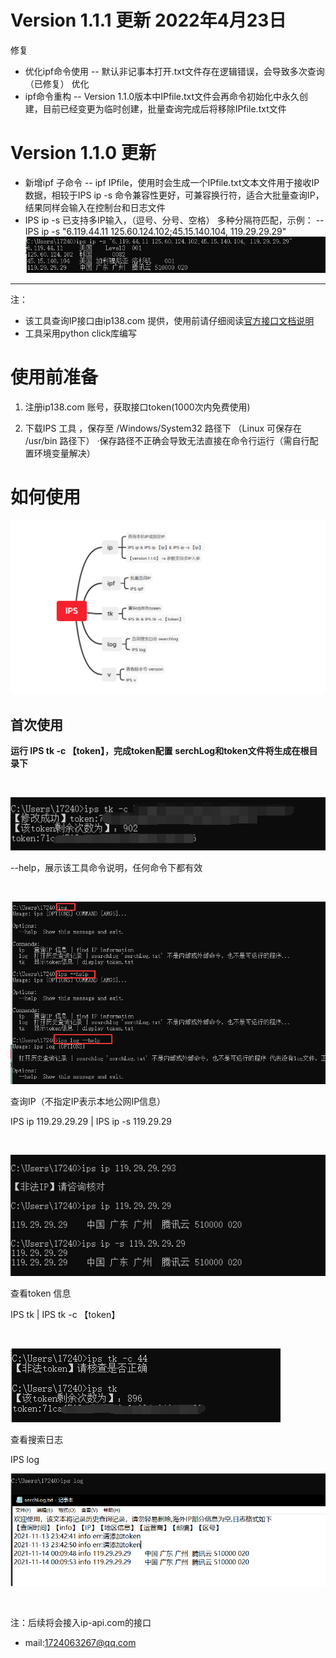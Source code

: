 # Version 1.1.1 更新 2022年4月23日
修复
- 优化ipf命令使用
-- 默认非记事本打开.txt文件存在逻辑错误，会导致多次查询（已修复）
优化
- ipf命令重构
-- Version 1.1.0版本中IPfile.txt文件会再命令初始化中永久创建，目前已经变更为临时创建，批量查询完成后将移除IPfile.txt文件


# Version 1.1.0 更新
- 新增ipf 子命令
-- ipf IPfile，使用时会生成一个IPfile.txt文本文件用于接收IP数据，相较于IPS ip -s 命令兼容性更好，可兼容换行符，适合大批量查询IP，结果同样会输入在控制台和日志文件
- IPS ip -s 已支持多IP输入，（逗号、分号、空格） 多种分隔符匹配，示例：
-- IPS ip -s "6.119.44.11 125.60.124.102;45.15.140.104, 119.29.29.29"
![Multi IP input](https://github.com/toolsman123/IPS/blob/main/photo/Multi%20IP%20input.png)

***
注：

- 该工具查询IP接口由ip138.com 提供，使用前请仔细阅读[官方接口文档说明](https://user.ip138.com/ip/doc/)
- 工具采用python click库编写




# 使用前准备

1. 注册ip138.com 账号，获取接口token(1000次内免费使用)

2. 下载IPS 工具 ，保存至 /Windows/System32 路径下 （Linux 可保存在 /usr/bin 路径下）
·保存路径不正确会导致无法直接在命令行运行（需自行配置环境变量解决）


# 如何使用

![命令总览](https://github.com/toolsman123/IPS/blob/main/photo/version%201.1.0.png)

## 首次使用

**运行 IPS tk -c 【token】，完成token配置**
**serchLog和token文件将生成在根目录下**

​

![](https://github.com/toolsman123/IPS/blob/main/photo/token.png)

--help，展示该工具命令说明，任何命令下都有效

​

![](https://github.com/toolsman123/IPS/blob/main/photo/help.png)

查询IP（不指定IP表示本地公网IP信息）

IPS ip 119.29.29.29 | IPS ip -s 119.29.29

​

![](https://github.com/toolsman123/IPS/blob/main/photo/IPS%20ip.png)

查看token 信息

IPS tk | IPS tk -c 【token】

​

![](https://github.com/toolsman123/IPS/blob/main/photo/IPS%20tk.png)

查看搜索日志

IPS log 

![](https://github.com/toolsman123/IPS/blob/main/photo/IPS%20log.png)

​

注：后续将会接入ip-api.com的接口
- mail:1724063267@qq.com
